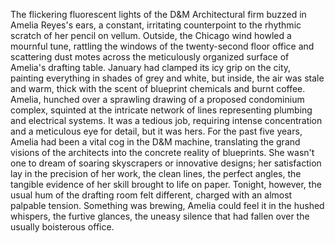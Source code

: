 The flickering fluorescent lights of the D&M Architectural firm buzzed in Amelia Reyes's ears, a constant, irritating counterpoint to the rhythmic scratch of her pencil on vellum. Outside, the Chicago wind howled a mournful tune, rattling the windows of the twenty-second floor office and scattering dust motes across the meticulously organized surface of Amelia's drafting table.  January had clamped its icy grip on the city, painting everything in shades of grey and white, but inside, the air was stale and warm, thick with the scent of blueprint chemicals and burnt coffee. Amelia, hunched over a sprawling drawing of a proposed condominium complex, squinted at the intricate network of lines representing plumbing and electrical systems. It was a tedious job, requiring intense concentration and a meticulous eye for detail, but it was hers.  For the past five years, Amelia had been a vital cog in the D&M machine, translating the grand visions of the architects into the concrete reality of blueprints.  She wasn't one to dream of soaring skyscrapers or innovative designs; her satisfaction lay in the precision of her work, the clean lines, the perfect angles, the tangible evidence of her skill brought to life on paper.  Tonight, however, the usual hum of the drafting room felt different, charged with an almost palpable tension. Something was brewing, Amelia could feel it in the hushed whispers, the furtive glances, the uneasy silence that had fallen over the usually boisterous office.
